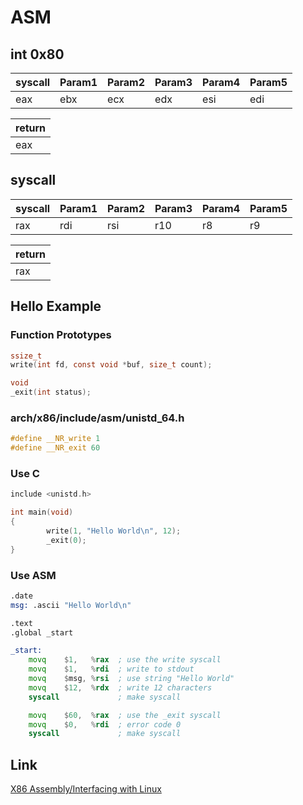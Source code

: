 # ASM

## int 0x80

syscall | Param1 | Param2 | Param3 | Param4 | Param5
--------|--------|--------|--------|--------|-------
eax     | ebx    | ecx    | edx    | esi    | edi

| return |
|--------|
| eax    |

## syscall

syscall | Param1 | Param2 | Param3 | Param4 | Param5
--------|--------|--------|--------|--------|-------
rax     | rdi    | rsi    | r10    | r8     | r9

| return |
|--------|
| rax    |

## Hello Example

### Function Prototypes
```C
ssize_t
write(int fd, const void *buf, size_t count);

void
_exit(int status);
```

### arch/x86/include/asm/unistd_64.h
```C
#define __NR_write 1
#define __NR_exit 60
```

### Use C
```C
include <unistd.h>

int main(void)
{
        write(1, "Hello World\n", 12);
        _exit(0);
}
```

### Use ASM
```asm
.date
msg: .ascii "Hello World\n"

.text
.global _start

_start:
    movq    $1,   %rax  ; use the write syscall
    movq    $1,   %rdi  ; write to stdout
    movq    $msg, %rsi  ; use string "Hello World"
    movq    $12,  %rdx  ; write 12 characters
    syscall             ; make syscall

    movq    $60,  %rax  ; use the _exit syscall
    movq    $0,   %rdi  ; error code 0
    syscall             ; make syscall
```

## Link
[X86 Assembly/Interfacing with Linux](https://en.wikibooks.org/wiki/X86_Assembly/Interfacing_with_Linux)
